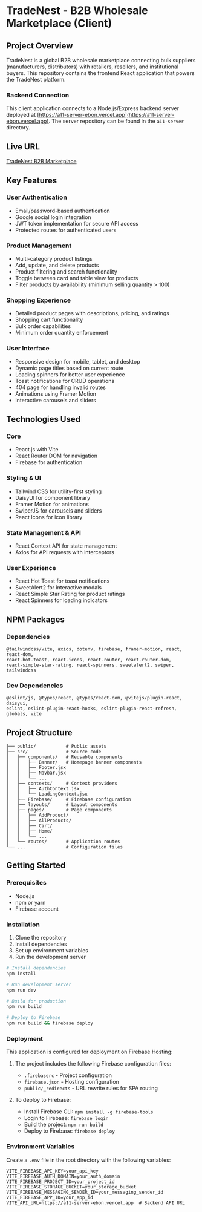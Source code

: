 # TradeNest - B2B Wholesale Marketplace (Client)

## Project Overview

TradeNest is a global B2B wholesale marketplace connecting bulk suppliers (manufacturers, distributors) with retailers, resellers, and institutional buyers. This repository contains the frontend React application that powers the TradeNest platform.

### Backend Connection

This client application connects to a Node.js/Express backend server deployed at [https://a11-server-ebon.vercel.app](https://a11-server-ebon.vercel.app). The server repository can be found in the `a11-server` directory.

## Live URL

[TradeNest B2B Marketplace](https://assignment-11-ec3c7.web.app/)

## Key Features

### User Authentication
- Email/password-based authentication
- Google social login integration
- JWT token implementation for secure API access
- Protected routes for authenticated users

### Product Management
- Multi-category product listings
- Add, update, and delete products
- Product filtering and search functionality
- Toggle between card and table view for products
- Filter products by availability (minimum selling quantity > 100)

### Shopping Experience
- Detailed product pages with descriptions, pricing, and ratings
- Shopping cart functionality
- Bulk order capabilities
- Minimum order quantity enforcement

### User Interface
- Responsive design for mobile, tablet, and desktop
- Dynamic page titles based on current route
- Loading spinners for better user experience
- Toast notifications for CRUD operations
- 404 page for handling invalid routes
- Animations using Framer Motion
- Interactive carousels and sliders

## Technologies Used

### Core
- React.js with Vite
- React Router DOM for navigation
- Firebase for authentication

### Styling & UI
- Tailwind CSS for utility-first styling
- DaisyUI for component library
- Framer Motion for animations
- SwiperJS for carousels and sliders
- React Icons for icon library

### State Management & API
- React Context API for state management
- Axios for API requests with interceptors

### User Experience
- React Hot Toast for toast notifications
- SweetAlert2 for interactive modals
- React Simple Star Rating for product ratings
- React Spinners for loading indicators

## NPM Packages

### Dependencies
```
@tailwindcss/vite, axios, dotenv, firebase, framer-motion, react, react-dom, 
react-hot-toast, react-icons, react-router, react-router-dom, 
react-simple-star-rating, react-spinners, sweetalert2, swiper, tailwindcss
```

### Dev Dependencies
```
@eslint/js, @types/react, @types/react-dom, @vitejs/plugin-react, daisyui, 
eslint, eslint-plugin-react-hooks, eslint-plugin-react-refresh, globals, vite
```

## Project Structure

```
├── public/           # Public assets
├── src/              # Source code
│   ├── components/   # Reusable components
│   │   ├── Banner/   # Homepage banner components
│   │   ├── Footer.jsx
│   │   ├── Navbar.jsx
│   │   └── ...
│   ├── contexts/     # Context providers
│   │   ├── AuthContext.jsx
│   │   └── LoadingContext.jsx
│   ├── Firebase/     # Firebase configuration
│   ├── layouts/      # Layout components
│   ├── pages/        # Page components
│   │   ├── AddProduct/
│   │   ├── AllProducts/
│   │   ├── Cart/
│   │   ├── Home/
│   │   └── ...
│   └── routes/       # Application routes
└── ...               # Configuration files
```

## Getting Started

### Prerequisites
- Node.js
- npm or yarn
- Firebase account

### Installation

1. Clone the repository
2. Install dependencies
3. Set up environment variables
4. Run the development server

```bash
# Install dependencies
npm install

# Run development server
npm run dev

# Build for production
npm run build

# Deploy to Firebase
npm run build && firebase deploy
```

### Deployment

This application is configured for deployment on Firebase Hosting:

1. The project includes the following Firebase configuration files:
   - `.firebaserc` - Project configuration
   - `firebase.json` - Hosting configuration
   - `public/_redirects` - URL rewrite rules for SPA routing

2. To deploy to Firebase:
   - Install Firebase CLI: `npm install -g firebase-tools`
   - Login to Firebase: `firebase login`
   - Build the project: `npm run build`
   - Deploy to Firebase: `firebase deploy`

### Environment Variables
Create a `.env` file in the root directory with the following variables:

```
VITE_FIREBASE_API_KEY=your_api_key
VITE_FIREBASE_AUTH_DOMAIN=your_auth_domain
VITE_FIREBASE_PROJECT_ID=your_project_id
VITE_FIREBASE_STORAGE_BUCKET=your_storage_bucket
VITE_FIREBASE_MESSAGING_SENDER_ID=your_messaging_sender_id
VITE_FIREBASE_APP_ID=your_app_id
VITE_API_URL=https://a11-server-ebon.vercel.app  # Backend API URL
```